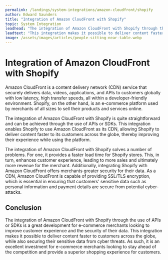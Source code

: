 ```yaml
---
permalink: /landings/system-integrations/amazon-cloudfront/shopify
author: Edward Saunders
title: "Integration of Amazon CloudFront with Shopify"
topic: System Integration
leadhead: "The integration of Amazon CloudFront with Shopify through the use of APIs or SDKs is a great development for e-commerce merchants looking to improve customer experience and the security of their data"
leadtext: "This integration makes it possible to deliver content faster to customers across the globe, while also securing their sensitive data from cyber threats. As such, it is an excellent investment for e-commerce merchants looking to stay ahead of the competition and provide a superior shopping experience for customers."
image: /assets/images/articles/people-sitting-near-table.webp
---
```

<div class="arttext">  <h1>Integration of Amazon CloudFront with Shopify</h1>

  <p>Amazon CloudFront is a content delivery network (CDN) service that securely delivers data, videos, applications, and APIs to customers globally with low latency, high transfer speeds, all within a developer-friendly environment. Shopify, on the other hand, is an e-commerce platform used by merchants of all sizes to sell their products and services online.</p>

  <p>The integration of Amazon CloudFront with Shopify is quite straightforward and can be achieved through the use of APIs or SDKs. This integration enables Shopify to use Amazon CloudFront as its CDN, allowing Shopify to deliver content faster to its customers across the globe, thereby improving their experience while using the platform.</p>

  <p>The integration of Amazon CloudFront with Shopify solves a number of problems. For one, it provides a faster load time for Shopify stores. This, in turn, enhances customer experience, leading to more sales and ultimately more revenue for the merchant. Additionally, integrating Shopify with Amazon CloudFront offers merchants greater security for their data. As a CDN, Amazon CloudFront is capable of providing SSL/TLS encryption, which is essential in ensuring that customers' sensitive data such as personal information and payment details are secure from potential cyber-attacks.</p>

  <h2>Conclusion</h2>

  <p>The integration of Amazon CloudFront with Shopify through the use of APIs or SDKs is a great development for e-commerce merchants looking to improve customer experience and the security of their data. This integration makes it possible to deliver content faster to customers across the globe, while also securing their sensitive data from cyber threats. As such, it is an excellent investment for e-commerce merchants looking to stay ahead of the competition and provide a superior shopping experience for customers.</p>
</div>